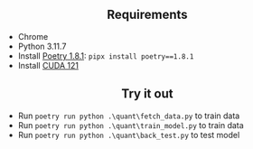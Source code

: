 <h2 align="center"> Requirements </h2>

- Chrome
- Python 3.11.7
- Install [Poetry 1.8.1](https://python-poetry.org/docs/#installation): `pipx install poetry==1.8.1`
- Install [CUDA 121](https://developer.nvidia.com/cuda-12-1-0-download-archive)

<h2 align="center"> Try it out </h2>

- Run `poetry run python .\quant\fetch_data.py` to train data
- Run `poetry run python .\quant\train_model.py` to train data
- Run `poetry run python .\quant\back_test.py` to test model